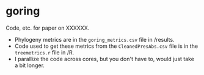 goring
======

Code, etc. for paper on XXXXXX. 

+ Phylogeny metrics are in the `goring_metrics.csv` file in /results. 
+ Code used to get these metrics from the `CleanedPresAbs.csv` file is in the `treemetrics.r` file in /R.
+ I parallize the code across cores, but you don't have to, would just take a bit longer. 